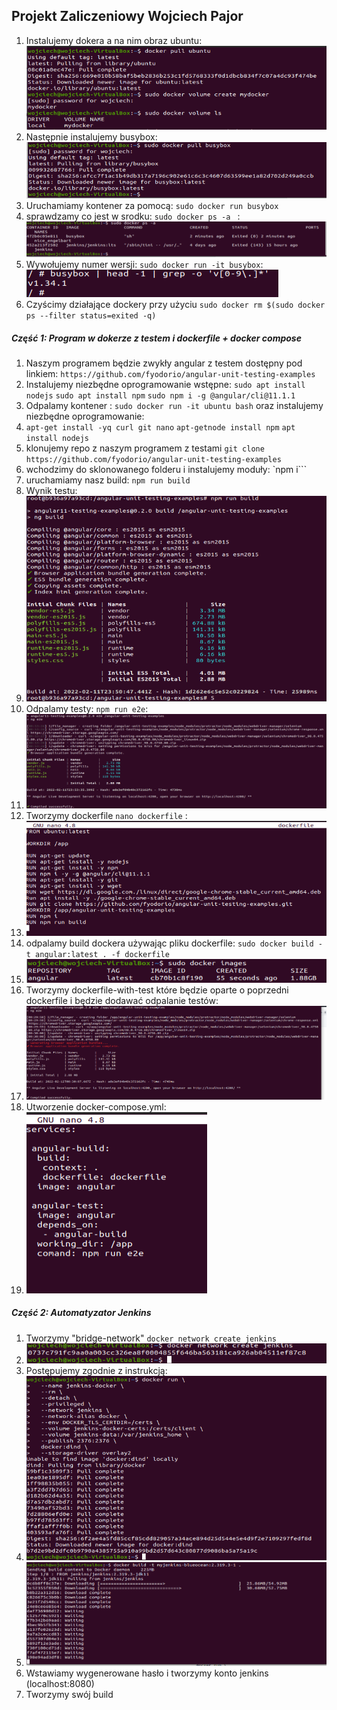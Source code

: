 ## Projekt Zaliczeniowy Wojciech Pajor

1. Instalujemy dokera a na nim obraz ubuntu:
![1.png](https://github.com/InzynieriaOprogramowaniaAGH/MDO2022/blob/WP286214/ProjektZaliczeniowy/1.png)
2. Następnie instalujemy busybox:
![2.png](https://github.com/InzynieriaOprogramowaniaAGH/MDO2022/blob/WP286214/ProjektZaliczeniowy/2.png)
3. Uruchamiamy kontener za pomocą: ``` sudo docker run busybox ```
4. sprawdzamy co jest w srodku: ```sudo docker ps -a ``` :
![3.png](https://github.com/InzynieriaOprogramowaniaAGH/MDO2022/blob/WP286214/ProjektZaliczeniowy/3.png)
5. Wywołujemy numer wersji: ``` sudo docker run -it busybox ```:
![4.png](https://github.com/InzynieriaOprogramowaniaAGH/MDO2022/blob/WP286214/ProjektZaliczeniowy/4.png)
6. Czyścimy działające dockery przy użyciu ``` sudo docker rm $(sudo docker ps --filter status=exited -q) ```

##### Część 1: Program w dokerze z testem i dockerfile + docker compose
1. Naszym programem będzie zwykły angular z testem dostępny pod linkiem: ``` https://github.com/fyodorio/angular-unit-testing-examples ```
2. Instalujemy niezbędne oprogramowanie wstępne: ```sudo apt install nodejs``` ```sudo apt install npm``` ```sudo npm i -g @angular/cli@11.1.1```
3. Odpalamy kontener : ```sudo docker run -it ubuntu bash``` oraz instalujemy niezbędne oprogramowanie:
4. ```apt-get install -yq curl git nano``` ```apt-getnode install npm``` ```apt install nodejs```
5. klonujemy repo z naszym programem z testami ```git clone https://github.com/fyodorio/angular-unit-testing-examples```
6. wchodzimy do sklonowanego folderu i instalujemy moduły: `npm i```
7. uruchamiamy nasz build: ```npm run build```
8. Wynik testu:
9. ![5.png](https://github.com/InzynieriaOprogramowaniaAGH/MDO2022/blob/WP286214/ProjektZaliczeniowy/5.png)
10. Odpalamy testy: ```npm run e2e```:
11. ![6.png](https://github.com/InzynieriaOprogramowaniaAGH/MDO2022/blob/WP286214/ProjektZaliczeniowy/6.png)
12. Tworzymy dockerfile ```nano dockerfile``` :
13. ![7.png](https://github.com/InzynieriaOprogramowaniaAGH/MDO2022/blob/WP286214/ProjektZaliczeniowy/7.png)
14. odpalamy build dockera używając pliku dockerfile: ```sudo docker build -t angular:latest . -f dockerfile```
15. ![8.png](https://github.com/InzynieriaOprogramowaniaAGH/MDO2022/blob/WP286214/ProjektZaliczeniowy/8.png)
16. Tworzymy dockerfile-with-test które będzie oparte o poprzedni dockerfile i będzie dodawać odpalanie testów:
17. ![9.png](https://github.com/InzynieriaOprogramowaniaAGH/MDO2022/blob/WP286214/ProjektZaliczeniowy/9.png)
18. Utworzenie docker-compose.yml:
19. ![10.png](https://github.com/InzynieriaOprogramowaniaAGH/MDO2022/blob/WP286214/ProjektZaliczeniowy/10.png)


##### Część 2: Automatyzator Jenkins
1. Tworzymy "bridge-network" ```docker network create jenkins```
2. ![11.png](https://github.com/InzynieriaOprogramowaniaAGH/MDO2022/blob/WP286214/ProjektZaliczeniowy/11.png)
3. Postępujemy zgodnie z instrukcją:
4. ![12.png](https://github.com/InzynieriaOprogramowaniaAGH/MDO2022/blob/WP286214/ProjektZaliczeniowy/12.png)
5. ![13.png](https://github.com/InzynieriaOprogramowaniaAGH/MDO2022/blob/WP286214/ProjektZaliczeniowy/13.png)
6. Wstawiamy wygenerowane hasło i tworzymy konto jenkins (localhost:8080) 
7. Tworzymy swój build




   
